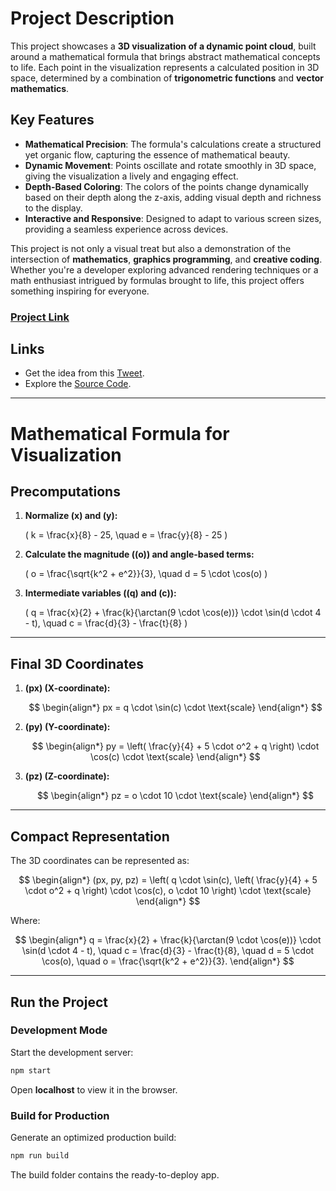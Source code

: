 # Project Description

This project showcases a **3D visualization of a dynamic point cloud**, built around a mathematical formula that brings abstract mathematical concepts to life. Each point in the visualization represents a calculated position in 3D space, determined by a combination of **trigonometric functions** and **vector mathematics**.

## Key Features
- **Mathematical Precision**: The formula's calculations create a structured yet organic flow, capturing the essence of mathematical beauty.
- **Dynamic Movement**: Points oscillate and rotate smoothly in 3D space, giving the visualization a lively and engaging effect.
- **Depth-Based Coloring**: The colors of the points change dynamically based on their depth along the z-axis, adding visual depth and richness to the display.
- **Interactive and Responsive**: Designed to adapt to various screen sizes, providing a seamless experience across devices.

This project is not only a visual treat but also a demonstration of the intersection of **mathematics**, **graphics programming**, and **creative coding**. Whether you're a developer exploring advanced rendering techniques or a math enthusiast intrigued by formulas brought to life, this project offers something inspiring for everyone.
### [Project Link](https://danialsamadi.github.io/visualArt/)



## Links
- Get the idea from this [Tweet](https://x.com/yuruyurau/status/1844771001315283451).
- Explore the [Source Code](https://github.com/Danialsamadi/visualArt).

---

# Mathematical Formula for Visualization

## Precomputations

1. **Normalize \(x\) and \(y\):**

   \( k = \frac{x}{8} - 25, \quad e = \frac{y}{8} - 25 \)

2. **Calculate the magnitude (\(o\)) and angle-based terms:**

   \( o = \frac{\sqrt{k^2 + e^2}}{3}, \quad d = 5 \cdot \cos(o) \)

3. **Intermediate variables (\(q\) and \(c\)):**

   \( q = \frac{x}{2} + \frac{k}{\arctan(9 \cdot \cos(e))} \cdot \sin(d \cdot 4 - t), \quad c = \frac{d}{3} - \frac{t}{8} \)
---

## Final 3D Coordinates

1. **\(px\) (X-coordinate):**

   $$
   \begin{align*}
   px = q \cdot \sin(c) \cdot \text{scale}
   \end{align*}
   $$


2. **\(py\) (Y-coordinate):**

   $$    
   \begin{align*}
   py = \left( \frac{y}{4} + 5 \cdot o^2 + q \right) \cdot \cos(c) \cdot \text{scale}
   \end{align*}
   $$


3. **\(pz\) (Z-coordinate):**

   $$
   \begin{align*}
   pz = o \cdot 10 \cdot \text{scale}
   \end{align*}
   $$

---

## Compact Representation

The 3D coordinates can be represented as:

$$
\begin{align*}
(px, py, pz) =
\left(
q \cdot \sin(c),
\left( \frac{y}{4} + 5 \cdot o^2 + q \right) \cdot \cos(c),
o \cdot 10
\right) \cdot \text{scale}
\end{align*}
$$

Where:

$$
\begin{align*}
q = \frac{x}{2} + \frac{k}{\arctan(9 \cdot \cos(e))} \cdot \sin(d \cdot 4 - t), \quad
c = \frac{d}{3} - \frac{t}{8}, \quad
d = 5 \cdot \cos(o), \quad
o = \frac{\sqrt{k^2 + e^2}}{3}.
\end{align*}
$$

---
## Run the Project

### Development Mode
Start the development server:

```bash
npm start
```

Open **localhost** to view it in the browser.

### Build for Production

Generate an optimized production build:

```bash
npm run build
```
The build folder contains the ready-to-deploy app.

